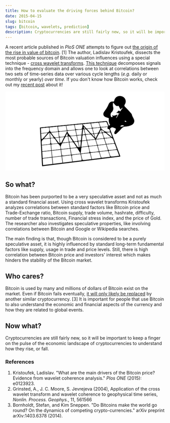 ```yaml
---
title: How to evaluate the driving forces behind Bitcoin?
date: 2015-04-15
slug: bitcoin
tags: [bitcoin, wavelets, prediction]
description: Cryptocurrencies are still fairly new, so it will be important to keep a finger on the pulse of the economic landscape of cryptocurrencies to understand how they rise, or fall.
---
```


A recent article published in *PloS ONE* attempts to figure out [the origin of the rise in value of bitcoin](http://dx.doi.org/10.1371/journal.pone.0123923). [1] The author, Ladislav Kristoufek, dissects the most probable sources of Bitcoin valuation influences using a special technique - [cross wavelet transforms](http://www.glaciology.net/wavelet-coherence). [This technique](http://www.glaciology.net/Home/PDFs/Announcements/Application-of-the-cross-wavelet-transform-and-wavelet-coherence-to-geophysical-time-series-) decomposes signals into the frequency domain and allows one to look at correlations between two sets of time-series data over various cycle lengths (*e.g.* daily or monthly or yearly) *over time*. If you don't know how Bitcoin works, check out my [recent post](http://sciencesowhatwhocares.xyz/how-does-bitcoin-work-or-yet-another-description-of-how-bitcoin-works/) about it!

![Stock markets flucuate - but why?](/img/stocks.svg)

## So what?

Bitcoin has been purported to be a very speculative asset and not as much a standard financial asset. Using cross wavelet transforms Kristoufek analyzes correlations between standard factors like Bitcoin price and Trade-Exchange ratio, Bitcoin supply, trade volume, hashrate, difficulty, number of trade transactions, Financial stress index, and the price of Gold. The researcher also investigates speculative properties, like involving correlations between Bitcoin and Google or Wikipedia searches.

The main finding is that, though Bitcoin is considered to be a purely speculative asset, it is highly influenced by standard long-term fundamental factors like supply, usage in trade and price levels. Still, there is high correlation between Bitcoin price and investors' interest which makes hinders the stability of the Bitcoin market.


## Who cares?

Bitcoin is used by many and millions of dollars of Bitcoin exist on the market. Even if Bitcoin fails eventually, [it will only likely be replaced](http://arxiv.org/abs/1403.6378) by another similar cryptocurrency. [3] It is important for people that use Bitcoin to also understand the economic and financial aspects of the currency and how they are related to global events.

## Now what?

Cryptocurrencies are still fairly new, so it will be important to keep a finger on the pulse of the economic landscape of cryptocurrencies to understand how they rise, or fall.


### References

1. Kristoufek, Ladislav. "What are the main drivers of the Bitcoin price? Evidence from wavelet coherence analysis." *Plos ONE* (2015): e0123923.
2. Grinsted, A., J. C. Moore, S. Jevrejeva (2004), Application of the cross wavelet transform and wavelet coherence to geophysical time series, *Nonlin. Process. Geophys.*, 11, 561566 
3. Bornholdt, Stefan, and Kim Sneppen. "Do Bitcoins make the world go round? On the dynamics of competing crypto-currencies." arXiv preprint arXiv:1403.6378 (2014).
